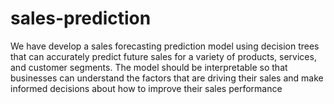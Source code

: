 # sales-prediction
 We have develop a sales forecasting prediction model using decision trees that can accurately predict future
 sales for a variety of products, services, and customer segments.
 The model should be interpretable so that businesses can understand the factors that are driving their
 sales and make informed decisions about how to improve their sales performance
